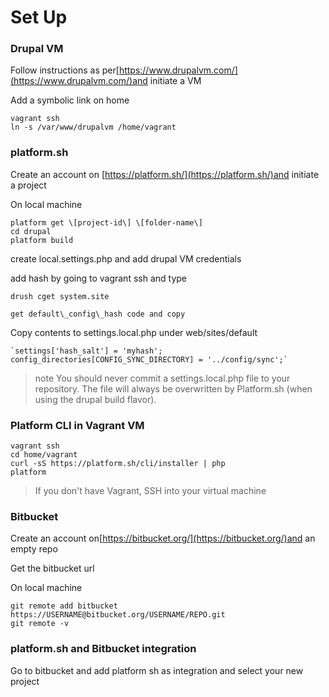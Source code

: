 # Set Up

### Drupal VM

Follow instructions as per[https://www.drupalvm.com/](https://www.drupalvm.com/)and initiate a VM

Add a symbolic link on home

```
vagrant ssh
ln -s /var/www/drupalvm /home/vagrant
```

### platform.sh

Create an account on [https://platform.sh/](https://platform.sh/)and initiate a project

On local machine

```
platform get \[project-id\] \[folder-name\]
cd drupal
platform build
```

create local.settings.php and add drupal VM credentials

add hash by going to vagrant ssh and type

```
drush cget system.site

get default\_config\_hash code and copy
```

Copy contents to settings.local.php under web/sites/default

    `settings['hash_salt'] = 'myhash';        
    config_directories[CONFIG_SYNC_DIRECTORY] = '../config/sync';` 

> note You should never commit a settings.local.php file to your repository. The file will always be overwritten by Platform.sh \(when using the drupal build flavor\).

### Platform CLI in Vagrant VM

```
vagrant ssh
cd home/vagrant
curl -sS https://platform.sh/cli/installer | php
platform
```

> If you don't have Vagrant, SSH into your virtual machine

### 

### Bitbucket

Create an account on[https://bitbucket.org/](https://bitbucket.org/)and an empty repo

Get the bitbucket url

On local machine

```
git remote add bitbucket https://USERNAME@bitbucket.org/USERNAME/REPO.git
git remote -v
```

### platform.sh and Bitbucket integration

Go to bitbucket and add platform sh as integration and select your new project

